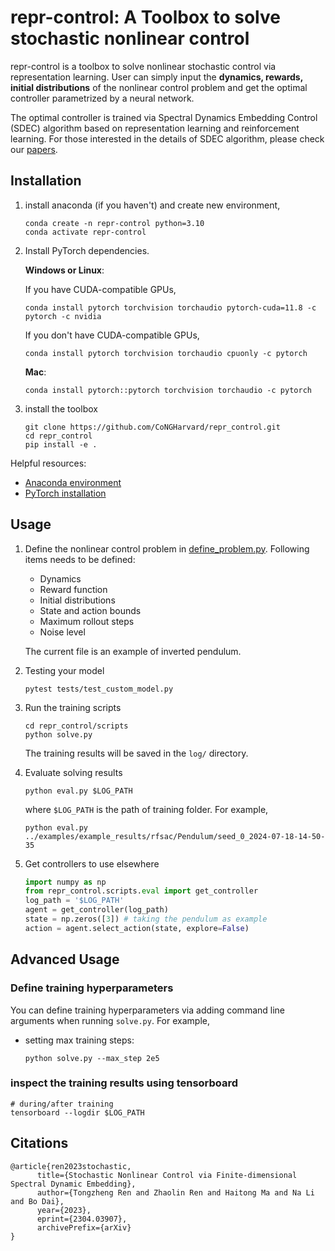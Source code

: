 # repr-control: A Toolbox to solve stochastic nonlinear control

repr-control is a toolbox to solve nonlinear stochastic control via representation learning. 
User can simply input the **dynamics, rewards, initial distributions** of the nonlinear control problem
and get the optimal controller parametrized by a neural network.

The optimal controller is trained via Spectral Dynamics Embedding Control (SDEC) algorithm based on representation learning and reinforcement learning.
For those interested in the details of SDEC algorithm, please check our [papers](https://arxiv.org/abs/2304.03907).

## Installation
1. install anaconda (if you haven't) and create new environment,
    ```shell
    conda create -n repr-control python=3.10
    conda activate repr-control
    ```
2. Install PyTorch dependencies. 
  
    **Windows or Linux**: 

    If you have CUDA-compatible GPUs,
    ```shell
    conda install pytorch torchvision torchaudio pytorch-cuda=11.8 -c pytorch -c nvidia
    ```
    If you don't have CUDA-compatible GPUs,
    ```shell
    conda install pytorch torchvision torchaudio cpuonly -c pytorch
    ```
   **Mac**:
    ```shell
    conda install pytorch::pytorch torchvision torchaudio -c pytorch
    ```
3. install the toolbox
    ```shell
   git clone https://github.com/CoNGHarvard/repr_control.git
   cd repr_control
   pip install -e .
   ```

Helpful resources: 
- [Anaconda environment](https://conda.io/projects/conda/en/latest/user-guide/getting-started.html)
- [PyTorch installation](https://pytorch.org/get-started/locally/)

## Usage
1. Define the nonlinear control problem in [define_problem.py](repr_control/scripts/define_problem.py). Following items needs to be defined:
   - Dynamics
   - Reward function
   - Initial distributions
   - State and action bounds
   - Maximum rollout steps
   - Noise level
   
   The current file is an example of inverted pendulum.

2. Testing your model
   ```shell
   pytest tests/test_custom_model.py
   ```
3. Run the training scripts
   ```shell
   cd repr_control/scripts
   python solve.py
   ```
   The training results will be saved in the `log/` directory.  

4. Evaluate solving results
   ```shell
   python eval.py $LOG_PATH
   ```
   where `$LOG_PATH` is the path of training folder. For example,
   ```shell
   python eval.py ../examples/example_results/rfsac/Pendulum/seed_0_2024-07-18-14-50-35
   ```   

5. Get controllers to use elsewhere
   ```python
   import numpy as np
   from repr_control.scripts.eval import get_controller
   log_path = '$LOG_PATH'
   agent = get_controller(log_path)
   state = np.zeros([3]) # taking the pendulum as example
   action = agent.select_action(state, explore=False)
   ```
   

## Advanced Usage

### Define training hyperparameters
You can define training hyperparameters via adding command line arguments when running `solve.py`. For example,
- setting max training steps:
   ```shell
   python solve.py --max_step 2e5
   ```

### inspect the training results using tensorboard

```shell
# during/after training
tensorboard --logdir $LOG_PATH
```

## Citations
```
@article{ren2023stochastic,
      title={Stochastic Nonlinear Control via Finite-dimensional Spectral Dynamic Embedding}, 
      author={Tongzheng Ren and Zhaolin Ren and Haitong Ma and Na Li and Bo Dai},
      year={2023},
      eprint={2304.03907},
      archivePrefix={arXiv}
}
```
